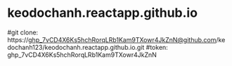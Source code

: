 # keodochanh.reactapp.github.io
#git clone: https://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@github.com/kedochanh123/keodochanh.reactapp.github.io.git
#token: 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
